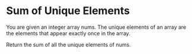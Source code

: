 # Sum of Unique Elements

You are given an integer array nums. The unique elements of an array are the elements that appear exactly once in the array.

Return the sum of all the unique elements of nums.
